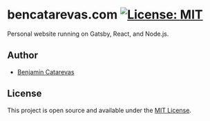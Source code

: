 # bencatarevas.com [![License: MIT](https://img.shields.io/badge/License-MIT-blue.svg)](https://opensource.org/licenses/MIT)

Personal website running on Gatsby, React, and Node.js.

## Author

- [Benjamin Catarevas](https://www.taniarascia.com)

## License

This project is open source and available under the [MIT License](LICENSE.md).
